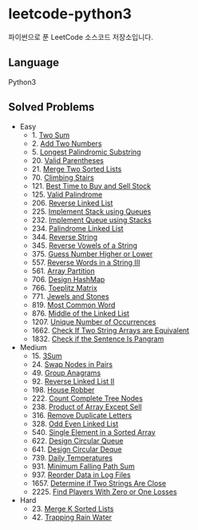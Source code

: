# leetcode-python3
파이썬으로 푼 LeetCode 소스코드 저장소입니다.

## Language 
Python3

## Solved Problems
+ Easy
  + 1\. [Two Sum](https://github.com/Yiseull/leetcode-python3/blob/master/%EB%B0%B0%EC%97%B4/two_sum.py)
  + 2\. [Add Two Numbers](https://github.com/Yiseull/leetcode-python3/blob/master/%EC%97%B0%EA%B2%B0%20%EB%A6%AC%EC%8A%A4%ED%8A%B8/add_two_numbers.py)
  + 5\. [Longest Palindromic Substring](https://github.com/Yiseull/leetcode-python3/blob/master/%EB%AC%B8%EC%9E%90%EC%97%B4%20%EC%A1%B0%EC%9E%91/longest_palindromic_substring.py)
  + 20\. [Valid Parentheses](https://github.com/Yiseull/leetcode-python3/blob/master/%EC%8A%A4%ED%83%9D%2C%20%ED%81%90/valid_parentheses.py)
  + 21\. [Merge Two Sorted Lists](https://github.com/Yiseull/leetcode-python3/blob/master/%EC%97%B0%EA%B2%B0%20%EB%A6%AC%EC%8A%A4%ED%8A%B8/merge_two_sorted_lists.py)
  + 70\. [Climbing Stairs](https://github.com/Yiseull/leetcode-python3/blob/master/climbing_stairs.py)
  + 121\. [Best Time to Buy and Sell Stock](https://github.com/Yiseull/leetcode-python3/blob/master/%EB%B0%B0%EC%97%B4/best_time_to_buy_and_sell_stock.py)
  + 125\. [Valid Palindrome](https://github.com/Yiseull/leetcode-python3/blob/master/%EB%AC%B8%EC%9E%90%EC%97%B4%20%EC%A1%B0%EC%9E%91/valid_palindrome.py)
  + 206\. [Reverse Linked List](https://github.com/Yiseull/leetcode-python3/blob/master/%EC%97%B0%EA%B2%B0%20%EB%A6%AC%EC%8A%A4%ED%8A%B8/reverse_linked_list.py)
  + 225\. [Implement Stack using Queues](https://github.com/Yiseull/leetcode-python3/blob/master/%EC%8A%A4%ED%83%9D%2C%20%ED%81%90/implement_stack_using_queues.py)
  + 232\. [Implement Queue using Stacks](https://github.com/Yiseull/leetcode-python3/blob/master/%EC%8A%A4%ED%83%9D%2C%20%ED%81%90/implement_queue_using_stacks.py)
  + 234\. [Palindrome Linked List](https://github.com/Yiseull/leetcode-python3/blob/master/%EC%97%B0%EA%B2%B0%20%EB%A6%AC%EC%8A%A4%ED%8A%B8/palindrome_linked_list.py)
  + 344\. [Reverse String](https://github.com/Yiseull/leetcode-python3/blob/master/%EB%AC%B8%EC%9E%90%EC%97%B4%20%EC%A1%B0%EC%9E%91/reverse_string.py)
  + 345\. [Reverse Vowels of a String](https://github.com/Yiseull/leetcode-python3/blob/master/reverse_vowels_of_string.py)
  + 375\. [Guess Number Higher or Lower](https://github.com/Yiseull/leetcode-python3/blob/master/guess_number_higher_or_lower.py)
  + 557\. [Reverse Words in a String III](https://github.com/Yiseull/leetcode-python3/blob/master/reverse_words_in_a_string3.py)
  + 561\. [Array Partition](https://github.com/Yiseull/leetcode-python3/blob/master/%EB%B0%B0%EC%97%B4/array_partition.py)
  + 706\. [Design HashMap](https://github.com/Yiseull/leetcode-python3/blob/master/%ED%95%B4%EC%8B%9C%20%ED%85%8C%EC%9D%B4%EB%B8%94/design_hashmap_submissions.py)
  + 766\. [Toeplitz Matrix](https://github.com/Yiseull/leetcode-python3/blob/master/toeplitz_matrix.py)
  + 771\. [Jewels and Stones](https://github.com/Yiseull/leetcode-python3/blob/master/jewels_and_stones.py)
  + 819\. [Most Common Word](https://github.com/Yiseull/leetcode-python3/blob/master/%EB%AC%B8%EC%9E%90%EC%97%B4%20%EC%A1%B0%EC%9E%91/most_common_word.py)
  + 876\. [Middle of the Linked List](https://github.com/Yiseull/leetcode-python3/blob/master/middle_of_the_linked_list.py)
  + 1207\. [Unique Number of Occurrences](https://github.com/Yiseull/leetcode-python3/blob/master/unique_number_of_occurrences.py)
  + 1662\. [Check If Two String Arrays are Equivalent](https://github.com/Yiseull/leetcode-python3/blob/master/check_if_two_string_arrays_are_equivalent.py)
  + 1832\. [Check if the Sentence Is Pangram](https://github.com/Yiseull/leetcode-python3/blob/master/check_if_the_sentence_is_pangram.py)
+ Medium
  + 15\. [3Sum](https://github.com/Yiseull/leetcode-python3/blob/master/%EB%B0%B0%EC%97%B4/3Sum.py)
  + 24\. [Swap Nodes in Pairs](https://github.com/Yiseull/leetcode-python3/blob/master/%EC%97%B0%EA%B2%B0%20%EB%A6%AC%EC%8A%A4%ED%8A%B8/swap_nodes_in_pairs.py)
  + 49\. [Group Anagrams](https://github.com/Yiseull/leetcode-python3/blob/master/%EB%AC%B8%EC%9E%90%EC%97%B4%20%EC%A1%B0%EC%9E%91/group_anagrams.py)
  + 92\. [Reverse Linked List II](https://github.com/Yiseull/leetcode-python3/blob/master/%EC%97%B0%EA%B2%B0%20%EB%A6%AC%EC%8A%A4%ED%8A%B8/reverse_linked_list2.py)
  + 198\. [House Robber](https://github.com/Yiseull/leetcode-python3/blob/master/house_robber.py)
  + 222\. [Count Complete Tree Nodes](https://github.com/Yiseull/leetcode-python3/blob/master/count_complete_tree_nodes.py)
  + 238\. [Product of Array Except Sell](https://github.com/Yiseull/leetcode-python3/blob/master/%EB%B0%B0%EC%97%B4/product_of_array_except_self.py)
  + 316\. [Remove Duplicate Letters](https://github.com/Yiseull/leetcode-python3/blob/master/%EC%8A%A4%ED%83%9D%2C%20%ED%81%90/remove_duplicate_letters.py)
  + 328\. [Odd Even Linked List](https://github.com/Yiseull/leetcode-python3/blob/master/%EC%97%B0%EA%B2%B0%20%EB%A6%AC%EC%8A%A4%ED%8A%B8/odd_even_linked_list.py)
  + 540\. [Single Element in a Sorted Array](https://github.com/Yiseull/leetcode-python3/blob/master/single_element_in_a_sorted_array.py)
  + 622\. [Design Circular Queue](https://github.com/Yiseull/leetcode-python3/blob/master/%EC%8A%A4%ED%83%9D%2C%20%ED%81%90/design_circular_queue.py)
  + 641\. [Design Circular Deque](https://github.com/Yiseull/leetcode-python3/blob/master/%EB%8D%B0%ED%81%AC%2C%20%EC%9A%B0%EC%84%A0%EC%88%9C%EC%9C%84%20%ED%81%90/design_circular_deque.py)
  + 739\. [Daily Temperatures](https://github.com/Yiseull/leetcode-python3/blob/master/%EC%8A%A4%ED%83%9D%2C%20%ED%81%90/daily_temperatures.py)
  + 931\. [Minimum Falling Path Sum](https://github.com/Yiseull/leetcode-python3/blob/master/minimum_falling_path_sum.py)
  + 937\. [Reorder Data in Log Files](https://github.com/Yiseull/leetcode-python3/blob/master/%EB%AC%B8%EC%9E%90%EC%97%B4%20%EC%A1%B0%EC%9E%91/reorder_log_files.py)
  + 1657\. [Determine if Two Strings Are Close](https://github.com/Yiseull/leetcode-python3/blob/master/determine_if_two_strings_are_close.py)
  + 2225\. [Find Players With Zero or One Losses](https://github.com/Yiseull/leetcode-python3/blob/master/find_players_with_zero_or_one_losses.py)
+ Hard
  + 23\. [Merge K Sorted Lists](https://github.com/Yiseull/leetcode-python3/blob/master/%EB%8D%B0%ED%81%AC%2C%20%EC%9A%B0%EC%84%A0%EC%88%9C%EC%9C%84%20%ED%81%90/merge_k_sorted_submissions.py)
  + 42\. [Trapping Rain Water](https://github.com/Yiseull/leetcode-python3/blob/master/%EB%B0%B0%EC%97%B4/trapping_rain_water.py)
